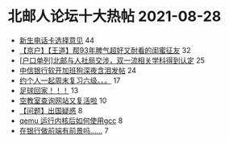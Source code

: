 # 北邮人论坛十大热帖 2021-08-28

- [新生电话卡选择意见](https://bbs.byr.cn/article/AimBUPT/106891) 44
- [【京户】【王道】帮93年脾气超好又耐看的闺蜜征友](https://bbs.byr.cn/article/Friends/2003336) 32
- [[户口单列]北邮与人社局交涉，双一流相关学科得到认定](https://bbs.byr.cn/article/Picture/3297678) 25
- [中信银行软开加班狗深夜含泪发帖](https://bbs.byr.cn/article/Job/2140406) 24
- [约个人一起周末复习六级。。。](https://bbs.byr.cn/article/Talking/6296677) 17
- [足球回家！！！](https://bbs.byr.cn/article/Football/810049081) 13
- [空教室查询网站又复活啦](https://bbs.byr.cn/article/StudyShare/201892) 10
- [【问题】出国疑惑](https://bbs.byr.cn/article/GoAbroad/379402) 8
- [qemu 运行内核后如何使用gcc](https://bbs.byr.cn/article/Linux/160260) 8
- [在银行做前端有前景吗……](https://bbs.byr.cn/article/WorkLife/1172484) 7


